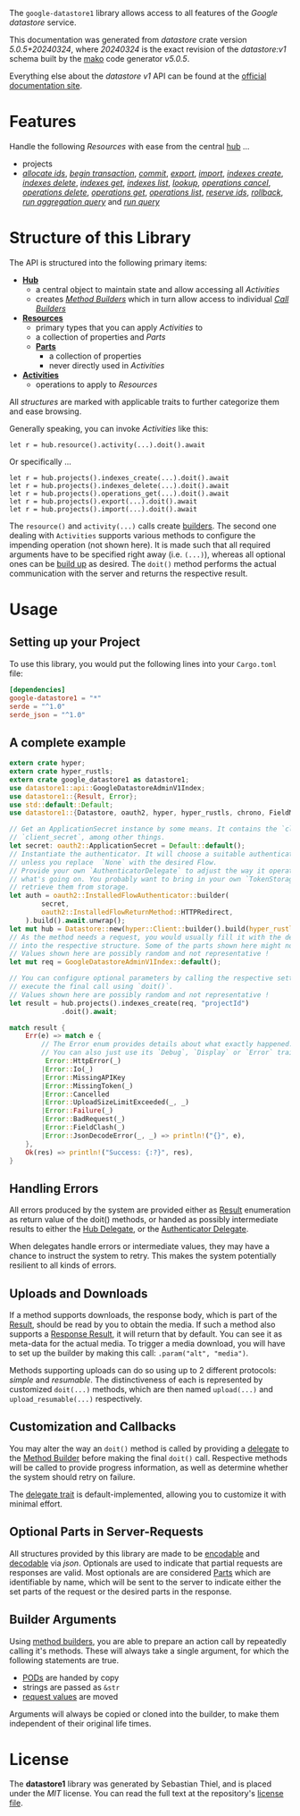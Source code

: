 <!---
DO NOT EDIT !
This file was generated automatically from 'src/generator/templates/api/README.md.mako'
DO NOT EDIT !
-->
The `google-datastore1` library allows access to all features of the *Google datastore* service.

This documentation was generated from *datastore* crate version *5.0.5+20240324*, where *20240324* is the exact revision of the *datastore:v1* schema built by the [mako](http://www.makotemplates.org/) code generator *v5.0.5*.

Everything else about the *datastore* *v1* API can be found at the
[official documentation site](https://cloud.google.com/datastore/).
# Features

Handle the following *Resources* with ease from the central [hub](https://docs.rs/google-datastore1/5.0.5+20240324/google_datastore1/Datastore) ... 

* projects
 * [*allocate ids*](https://docs.rs/google-datastore1/5.0.5+20240324/google_datastore1/api::ProjectAllocateIdCall), [*begin transaction*](https://docs.rs/google-datastore1/5.0.5+20240324/google_datastore1/api::ProjectBeginTransactionCall), [*commit*](https://docs.rs/google-datastore1/5.0.5+20240324/google_datastore1/api::ProjectCommitCall), [*export*](https://docs.rs/google-datastore1/5.0.5+20240324/google_datastore1/api::ProjectExportCall), [*import*](https://docs.rs/google-datastore1/5.0.5+20240324/google_datastore1/api::ProjectImportCall), [*indexes create*](https://docs.rs/google-datastore1/5.0.5+20240324/google_datastore1/api::ProjectIndexCreateCall), [*indexes delete*](https://docs.rs/google-datastore1/5.0.5+20240324/google_datastore1/api::ProjectIndexDeleteCall), [*indexes get*](https://docs.rs/google-datastore1/5.0.5+20240324/google_datastore1/api::ProjectIndexGetCall), [*indexes list*](https://docs.rs/google-datastore1/5.0.5+20240324/google_datastore1/api::ProjectIndexListCall), [*lookup*](https://docs.rs/google-datastore1/5.0.5+20240324/google_datastore1/api::ProjectLookupCall), [*operations cancel*](https://docs.rs/google-datastore1/5.0.5+20240324/google_datastore1/api::ProjectOperationCancelCall), [*operations delete*](https://docs.rs/google-datastore1/5.0.5+20240324/google_datastore1/api::ProjectOperationDeleteCall), [*operations get*](https://docs.rs/google-datastore1/5.0.5+20240324/google_datastore1/api::ProjectOperationGetCall), [*operations list*](https://docs.rs/google-datastore1/5.0.5+20240324/google_datastore1/api::ProjectOperationListCall), [*reserve ids*](https://docs.rs/google-datastore1/5.0.5+20240324/google_datastore1/api::ProjectReserveIdCall), [*rollback*](https://docs.rs/google-datastore1/5.0.5+20240324/google_datastore1/api::ProjectRollbackCall), [*run aggregation query*](https://docs.rs/google-datastore1/5.0.5+20240324/google_datastore1/api::ProjectRunAggregationQueryCall) and [*run query*](https://docs.rs/google-datastore1/5.0.5+20240324/google_datastore1/api::ProjectRunQueryCall)




# Structure of this Library

The API is structured into the following primary items:

* **[Hub](https://docs.rs/google-datastore1/5.0.5+20240324/google_datastore1/Datastore)**
    * a central object to maintain state and allow accessing all *Activities*
    * creates [*Method Builders*](https://docs.rs/google-datastore1/5.0.5+20240324/google_datastore1/client::MethodsBuilder) which in turn
      allow access to individual [*Call Builders*](https://docs.rs/google-datastore1/5.0.5+20240324/google_datastore1/client::CallBuilder)
* **[Resources](https://docs.rs/google-datastore1/5.0.5+20240324/google_datastore1/client::Resource)**
    * primary types that you can apply *Activities* to
    * a collection of properties and *Parts*
    * **[Parts](https://docs.rs/google-datastore1/5.0.5+20240324/google_datastore1/client::Part)**
        * a collection of properties
        * never directly used in *Activities*
* **[Activities](https://docs.rs/google-datastore1/5.0.5+20240324/google_datastore1/client::CallBuilder)**
    * operations to apply to *Resources*

All *structures* are marked with applicable traits to further categorize them and ease browsing.

Generally speaking, you can invoke *Activities* like this:

```Rust,ignore
let r = hub.resource().activity(...).doit().await
```

Or specifically ...

```ignore
let r = hub.projects().indexes_create(...).doit().await
let r = hub.projects().indexes_delete(...).doit().await
let r = hub.projects().operations_get(...).doit().await
let r = hub.projects().export(...).doit().await
let r = hub.projects().import(...).doit().await
```

The `resource()` and `activity(...)` calls create [builders][builder-pattern]. The second one dealing with `Activities` 
supports various methods to configure the impending operation (not shown here). It is made such that all required arguments have to be 
specified right away (i.e. `(...)`), whereas all optional ones can be [build up][builder-pattern] as desired.
The `doit()` method performs the actual communication with the server and returns the respective result.

# Usage

## Setting up your Project

To use this library, you would put the following lines into your `Cargo.toml` file:

```toml
[dependencies]
google-datastore1 = "*"
serde = "^1.0"
serde_json = "^1.0"
```

## A complete example

```Rust
extern crate hyper;
extern crate hyper_rustls;
extern crate google_datastore1 as datastore1;
use datastore1::api::GoogleDatastoreAdminV1Index;
use datastore1::{Result, Error};
use std::default::Default;
use datastore1::{Datastore, oauth2, hyper, hyper_rustls, chrono, FieldMask};

// Get an ApplicationSecret instance by some means. It contains the `client_id` and 
// `client_secret`, among other things.
let secret: oauth2::ApplicationSecret = Default::default();
// Instantiate the authenticator. It will choose a suitable authentication flow for you, 
// unless you replace  `None` with the desired Flow.
// Provide your own `AuthenticatorDelegate` to adjust the way it operates and get feedback about 
// what's going on. You probably want to bring in your own `TokenStorage` to persist tokens and
// retrieve them from storage.
let auth = oauth2::InstalledFlowAuthenticator::builder(
        secret,
        oauth2::InstalledFlowReturnMethod::HTTPRedirect,
    ).build().await.unwrap();
let mut hub = Datastore::new(hyper::Client::builder().build(hyper_rustls::HttpsConnectorBuilder::new().with_native_roots().unwrap().https_or_http().enable_http1().build()), auth);
// As the method needs a request, you would usually fill it with the desired information
// into the respective structure. Some of the parts shown here might not be applicable !
// Values shown here are possibly random and not representative !
let mut req = GoogleDatastoreAdminV1Index::default();

// You can configure optional parameters by calling the respective setters at will, and
// execute the final call using `doit()`.
// Values shown here are possibly random and not representative !
let result = hub.projects().indexes_create(req, "projectId")
             .doit().await;

match result {
    Err(e) => match e {
        // The Error enum provides details about what exactly happened.
        // You can also just use its `Debug`, `Display` or `Error` traits
         Error::HttpError(_)
        |Error::Io(_)
        |Error::MissingAPIKey
        |Error::MissingToken(_)
        |Error::Cancelled
        |Error::UploadSizeLimitExceeded(_, _)
        |Error::Failure(_)
        |Error::BadRequest(_)
        |Error::FieldClash(_)
        |Error::JsonDecodeError(_, _) => println!("{}", e),
    },
    Ok(res) => println!("Success: {:?}", res),
}

```
## Handling Errors

All errors produced by the system are provided either as [Result](https://docs.rs/google-datastore1/5.0.5+20240324/google_datastore1/client::Result) enumeration as return value of
the doit() methods, or handed as possibly intermediate results to either the 
[Hub Delegate](https://docs.rs/google-datastore1/5.0.5+20240324/google_datastore1/client::Delegate), or the [Authenticator Delegate](https://docs.rs/yup-oauth2/*/yup_oauth2/trait.AuthenticatorDelegate.html).

When delegates handle errors or intermediate values, they may have a chance to instruct the system to retry. This 
makes the system potentially resilient to all kinds of errors.

## Uploads and Downloads
If a method supports downloads, the response body, which is part of the [Result](https://docs.rs/google-datastore1/5.0.5+20240324/google_datastore1/client::Result), should be
read by you to obtain the media.
If such a method also supports a [Response Result](https://docs.rs/google-datastore1/5.0.5+20240324/google_datastore1/client::ResponseResult), it will return that by default.
You can see it as meta-data for the actual media. To trigger a media download, you will have to set up the builder by making
this call: `.param("alt", "media")`.

Methods supporting uploads can do so using up to 2 different protocols: 
*simple* and *resumable*. The distinctiveness of each is represented by customized 
`doit(...)` methods, which are then named `upload(...)` and `upload_resumable(...)` respectively.

## Customization and Callbacks

You may alter the way an `doit()` method is called by providing a [delegate](https://docs.rs/google-datastore1/5.0.5+20240324/google_datastore1/client::Delegate) to the 
[Method Builder](https://docs.rs/google-datastore1/5.0.5+20240324/google_datastore1/client::CallBuilder) before making the final `doit()` call. 
Respective methods will be called to provide progress information, as well as determine whether the system should 
retry on failure.

The [delegate trait](https://docs.rs/google-datastore1/5.0.5+20240324/google_datastore1/client::Delegate) is default-implemented, allowing you to customize it with minimal effort.

## Optional Parts in Server-Requests

All structures provided by this library are made to be [encodable](https://docs.rs/google-datastore1/5.0.5+20240324/google_datastore1/client::RequestValue) and 
[decodable](https://docs.rs/google-datastore1/5.0.5+20240324/google_datastore1/client::ResponseResult) via *json*. Optionals are used to indicate that partial requests are responses 
are valid.
Most optionals are are considered [Parts](https://docs.rs/google-datastore1/5.0.5+20240324/google_datastore1/client::Part) which are identifiable by name, which will be sent to 
the server to indicate either the set parts of the request or the desired parts in the response.

## Builder Arguments

Using [method builders](https://docs.rs/google-datastore1/5.0.5+20240324/google_datastore1/client::CallBuilder), you are able to prepare an action call by repeatedly calling it's methods.
These will always take a single argument, for which the following statements are true.

* [PODs][wiki-pod] are handed by copy
* strings are passed as `&str`
* [request values](https://docs.rs/google-datastore1/5.0.5+20240324/google_datastore1/client::RequestValue) are moved

Arguments will always be copied or cloned into the builder, to make them independent of their original life times.

[wiki-pod]: http://en.wikipedia.org/wiki/Plain_old_data_structure
[builder-pattern]: http://en.wikipedia.org/wiki/Builder_pattern
[google-go-api]: https://github.com/google/google-api-go-client

# License
The **datastore1** library was generated by Sebastian Thiel, and is placed 
under the *MIT* license.
You can read the full text at the repository's [license file][repo-license].

[repo-license]: https://github.com/Byron/google-apis-rsblob/main/LICENSE.md

